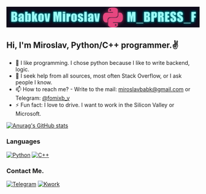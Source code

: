 ![](https://raw.githubusercontent.com/mbpressf/mbpressf/8ea1d7a81d252937a7083100bcde53126b91a64c/fon_git_hub.png)



<!--![Typing SVG](https://readme-typing-svg.herokuapp.com?color=%2336BCF7&lines=I'm+coding+in+Python.)-->
## Hi, I'm Miroslav, Python/C++ programmer.✌

- 🔭 I like programming. I chose python because I like to write backend, logic. 
- 🤔 I seek help from all sources, most often Stack Overflow, or I ask people I know.
- 📫 How to reach me? - Write to the mail: miroslavbabk@gmail.com or Telegram: [@fomixb_v](https://t.me/fomixb_v)
- ⚡ Fun fact: I love to drive. I want to work in the Silicon Valley or Microsoft.

[![Anurag's GitHub stats](https://github-readme-stats.vercel.app/api?username=mbpressf&show_icons=true&theme=radical)](https://github.com/anuraghazra/github-readme-stats)

<!-- ![codewars](https://www.codewars.com/users/_M_B_PRESS_F_/badges/large)-->


<!-- ![Jokes Card](https://readme-jokes.vercel.app/api?theme=radical)-->


### Languages

[![Python](https://img.shields.io/badge/-Python🐍-545352?style=for-the-badge&logo=python)](https://t.me/fomixb_v)
[![C++](https://img.shields.io/badge/-C++-545352?style=for-the-badge&logo=C%2b%2b&logoColor=6296CC)](https://t.me/fomixb_v) 
### Contact Me.

[![Telegram](https://img.shields.io/badge/-Telegram-545352?style=for-the-badge&logo=telegram)](https://t.me/fomixb_v)
[![Kwork](https://img.shields.io/badge/-Kwork-545352?style=for-the-badge&logo=)](https://kwork.ru/script-programming/22199519/napishu-bota-dlya-telegram)
